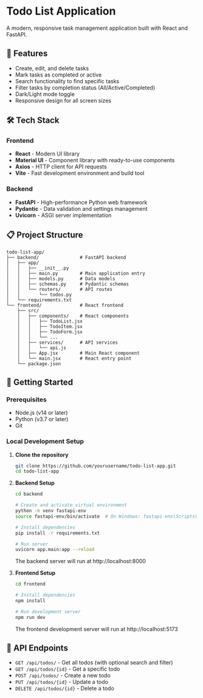 # Todo List Application

A modern, responsive task management application built with React and FastAPI.

## 🚀 Features

- Create, edit, and delete tasks
- Mark tasks as completed or active
- Search functionality to find specific tasks
- Filter tasks by completion status (All/Active/Completed)
- Dark/Light mode toggle
- Responsive design for all screen sizes

## 🛠️ Tech Stack

### Frontend
- **React** - Modern UI library
- **Material UI** - Component library with ready-to-use components
- **Axios** - HTTP client for API requests
- **Vite** - Fast development environment and build tool

### Backend
- **FastAPI** - High-performance Python web framework
- **Pydantic** - Data validation and settings management
- **Uvicorn** - ASGI server implementation

## 📋 Project Structure

```
todo-list-app/
├── backend/               # FastAPI backend
│   ├── app/
│   │   ├── __init__.py
│   │   ├── main.py        # Main application entry
│   │   ├── models.py      # Data models
│   │   ├── schemas.py     # Pydantic schemas
│   │   └── routers/       # API routes
│   │       └── todos.py
│   └── requirements.txt
└── frontend/              # React frontend
    ├── src/
    │   ├── components/    # React components
    │   │   ├── TodoList.jsx
    │   │   ├── TodoItem.jsx
    │   │   ├── TodoForm.jsx
    │   │   └── ...
    │   ├── services/      # API services
    │   │   └── api.js
    │   ├── App.jsx        # Main React component
    │   └── main.jsx       # React entry point
    └── package.json
```

## 🚦 Getting Started

### Prerequisites
- Node.js (v14 or later)
- Python (v3.7 or later)
- Git

### Local Development Setup

1. **Clone the repository**
   ```bash
   git clone https://github.com/yourusername/todo-list-app.git
   cd todo-list-app
   ```

2. **Backend Setup**
   ```bash
   cd backend
   
   # Create and activate virtual environment
   python -m venv fastapi-env
   source fastapi-env/bin/activate  # On Windows: fastapi-env\Scripts\activate
   
   # Install dependencies
   pip install -r requirements.txt
   
   # Run server
   uvicorn app.main:app --reload
   ```
   The backend server will run at http://localhost:8000

3. **Frontend Setup**
   ```bash
   cd frontend
   
   # Install dependencies
   npm install
   
   # Run development server
   npm run dev
   ```
   The frontend development server will run at http://localhost:5173

## 📡 API Endpoints

- `GET /api/todos/` - Get all todos (with optional search and filter)
- `GET /api/todos/{id}` - Get a specific todo
- `POST /api/todos/` - Create a new todo
- `PUT /api/todos/{id}` - Update a todo
- `DELETE /api/todos/{id}` - Delete a todo

